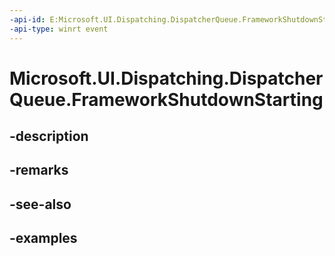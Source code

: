```yaml
---
-api-id: E:Microsoft.UI.Dispatching.DispatcherQueue.FrameworkShutdownStarting
-api-type: winrt event
---
```


# Microsoft.UI.Dispatching.DispatcherQueue.FrameworkShutdownStarting

<!--
public event Windows.Foundation.TypedEventHandler<Microsoft.UI.Dispatching.DispatcherQueue,Microsoft.UI.Dispatching.DispatcherQueueShutdownStartingEventArgs> FrameworkShutdownStarting;
-->


## -description

## -remarks

## -see-also

## -examples


